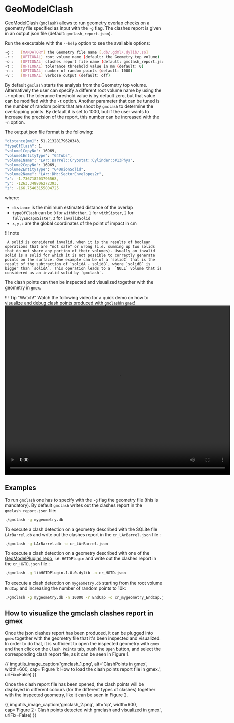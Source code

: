 # GeoModelClash

GeoModelClash (`gmclash`) allows to run geometry overlap checks on a geometry file specified as input with the `-g` flag. The clashes report is given in an output json file (default: `gmclash_report.json`).

Run the executable with the `--help` option to see the available options:

``` bash
-g :   [MANDATORY] the Geometry file name [.db/.gdml/.dylib/.so] 
-r :   [OPTIONAL] root volume name (default: the Geometry top volume)
-o :   [OPTIONAL] clashes report file name (default: gmclash_report.json)
-t :   [OPTIONAL] tolerance threshold value in mm (default: 0)
-n :   [OPTIONAL] number of random points (default: 1000)
-v :   [OPTIONAL] verbose output (default: off)
```   

By default `gmclash` starts the analysis from the Geometry top volume. Alternatively the user can specify a different root volume name by using the `-r` option. The tolerance threshold value is by default zero, but that value can be modified with the `-t` option. Another parameter that can be tuned is the number of random points that are shoot by `gmclash` to determine the overlapping points. By default it is set to 1000, but if the user wants to increase the precision of the report, this number can be increased with the `-n` option. 

 
The output json file format is the following:

``` bash
"distance[mm]": 51.21328179620343,
"typeOfClash": 1,
"volume1CopyNo": 16969,
"volume1EntityType": "G4Tubs",
"volume1Name": "LAr::Barrel::Cryostat::Cylinder::#13Phys",
"volume2CopyNo": 16969,
"volume2EntityType": "G4UnionSolid",
"volume2Name": "LAr::DM::SectorEnvelopes2r",
"x": -1.736718203796568,
"y": -1263.348806272393,
"z": -166.75403155804725
``` 
where:

- `distance` is the minimum estimated distance of the overlap
- `typeOfClash` can be `0` for `withMother`, `1` for `withSister`, `2` for `fullyEncapsSister`, `3` for `invalidSolid`
-  `x,y,z` are the global coordinates of the point of impact in cm


!!! note

     A solid is considered invalid, when it is the results of boolean operations that are "not safe" or wrong (i.e. summing up two solids that do not share any portion of their volumes). Usually an invalid solid is a solid for which it is not possible to correctly generate points on the surface. One example can be of a `solidC` that is the result of the subtraction of `solidA - solidB`, where `solidB` is bigger than `solidA`. This operation leads to a  `NULL` volume that is considered as an invalid solid by `gmclash`.

The clash points can then be inspected and visualized together with the geometry in `gmex`.

!!! Tip "Watch!"
    Watch the following video for a quick demo on how to visualize and debug clash points produced with `gmclash`in `gmex`! 
    <video src="gmclashDemo.mov" width="720" height="540" controls></video>

## Examples

To run `gmclash` one has to specify with the `-g` flag the geometry file (this is mandatory). By default `gmclash` writes out the clashes report in the `gmclash_report.json` file:
``` bash
./gmclash -g mygeometry.db
``` 
To execute a clash detection on a geometry described with the SQLite file `LArBarrel.db` and write out the clashes report in the `cr_LArBarrel.json` file :
``` bash
./gmclash -g LArBarrel.db -o cr_LArBarrel.json 
``` 
To execute a clash detection on a geometry described with one of the [GeoModelPlugins repo](https://gitlab.cern.ch/atlas/GeoModelPlugins), i.e.  `HGTDPlugin` and write out the clashes report in the `cr_HGTD.json` file :
``` bash
./gmclash -g libHGTDPlugin.1.0.0.dylib -o cr_HGTD.json 
``` 

To execute a clash detection on `mygeometry.db` starting from the root volume   `EndCap` and increasing the number of random points to 10k:
``` bash
./gmclash -g mygeometry.db -n 10000 -r EndCap -o cr_mygeometry_EndCap.json 
``` 

## How to visualize the gmclash clashes report in gmex

Once the json clashes report has been produced, it can be plugged into `gmex` together with the geometry file that it's been inspected and visualized. In order to do that, it is sufficient to open the inspected geometry with `gmex` and then click on the `Clash Points` tab, push the `Open` button, and select the corresponding clash report file, as it can be seen in Figure 1. 

{{ imgutils_image_caption('gmclash_1.png', 
   alt='ClashPoints in gmex', 
   width=600,
   cap='Figure 1: How to load the clash points report file in gmex.',
   urlFix=False) 
}}

Once the clash report file has been opened, the clash points will be displayed in different colours (for the different types of clashes) together with the inspected geometry, like it can be seen in Figure 2. 

{{ imgutils_image_caption('gmclash_2.png', 
   alt='cp', 
   width=600,
   cap='Figure 2 : Clash points detected with gmclash and visualized in gmex.',
   urlFix=False) 
}}
